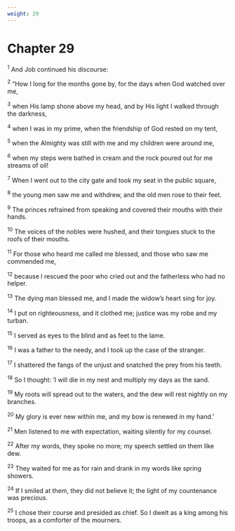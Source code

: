 ```yaml
---
weight: 29
---
```


# Chapter 29

<sup>1</sup> And Job continued his discourse: 

<sup>2</sup> “How I long for the months gone by, for the days when God watched over me, 

<sup>3</sup> when His lamp shone above my head, and by His light I walked through the darkness, 

<sup>4</sup> when I was in my prime, when the friendship of God rested on my tent, 

<sup>5</sup> when the Almighty was still with me and my children were around me, 

<sup>6</sup> when my steps were bathed in cream and the rock poured out for me streams of oil! 

<sup>7</sup> When I went out to the city gate and took my seat in the public square, 

<sup>8</sup> the young men saw me and withdrew, and the old men rose to their feet. 

<sup>9</sup> The princes refrained from speaking and covered their mouths with their hands. 

<sup>10</sup> The voices of the nobles were hushed, and their tongues stuck to the roofs of their mouths. 

<sup>11</sup> For those who heard me called me blessed, and those who saw me commended me, 

<sup>12</sup> because I rescued the poor who cried out and the fatherless who had no helper. 

<sup>13</sup> The dying man blessed me, and I made the widow’s heart sing for joy. 

<sup>14</sup> I put on righteousness, and it clothed me; justice was my robe and my turban. 

<sup>15</sup> I served as eyes to the blind and as feet to the lame. 

<sup>16</sup> I was a father to the needy, and I took up the case of the stranger. 

<sup>17</sup> I shattered the fangs of the unjust and snatched the prey from his teeth. 

<sup>18</sup> So I thought: ‘I will die in my nest and multiply my days as the sand. 

<sup>19</sup> My roots will spread out to the waters, and the dew will rest nightly on my branches. 

<sup>20</sup> My glory is ever new within me, and my bow is renewed in my hand.’ 

<sup>21</sup> Men listened to me with expectation, waiting silently for my counsel. 

<sup>22</sup> After my words, they spoke no more; my speech settled on them like dew. 

<sup>23</sup> They waited for me as for rain and drank in my words like spring showers. 

<sup>24</sup> If I smiled at them, they did not believe it; the light of my countenance was precious. 

<sup>25</sup> I chose their course and presided as chief. So I dwelt as a king among his troops, as a comforter of the mourners. 


